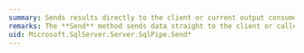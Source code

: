 ```yaml
---
summary: Sends results directly to the client or current output consumer.
remarks: The **Send** method sends data straight to the client or caller. It is usually the client that consumes the output from the **Pipe** method, but in the case of nested CLR stored procedures the output consumer can also be a stored procedure. For example, Procedure1 calls <xref:System.Data.SqlClient.SqlCommand.ExecuteReader%2A> with the command text "EXEC Procedure2". Procedure2 is also a managed stored procedure. If Procedure2 now calls <xref:Microsoft.SqlServer.Server.SqlPipe.Send%2A>, the row is sent to Procedure1's reader, not to the client.
uid: Microsoft.SqlServer.Server.SqlPipe.Send*
---
```

